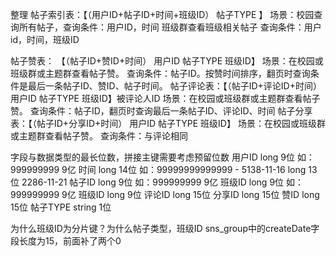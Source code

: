 整理
帖子索引表：【（用户ID+帖子ID+时间+班级ID） 帖子TYPE  】
			场景：校园查询所有帖子，查询条件：用户ID，时间
			      班级群查看班级相关帖子  查询条件：用户id，时间，班级ID

帖子赞表：  【（帖子ID+赞ID+时间） 用户ID  帖子TYPE 班级ID】
             场景：在校园或班级群或主题群查看帖子赞。
			 查询条件：帖子ID。按赞时间排序，翻页时查询条件是最后一条帖子ID、赞ID、帖子时间。
帖子评论表：【（帖子ID+评论ID+时间） 用户ID 帖子TYPE  班级ID】被评论人ID
             场景：在校园或班级群或主题群查看帖子赞。
			 查询条件：帖子ID，翻页时查询最后一条帖子ID、评论ID、时间
帖子分享表：【（帖子ID+分享ID+时间） 用户ID 帖子TYPE  班级ID】
             场景：在校园或班级群或主题群查看帖子赞。
			 查询条件：与评论相同

字段与数据类型的最长位数，拼接主键需要考虑预留位数
	用户ID long  9位   如：999999999 9亿
	时间   long 14位  如：99999999999999 - 5138-11-16
		   long 13位                       2286-11-21
	帖子ID long 9位   如：999999999 9亿
	班级ID long 9位   如：999999999 9亿
	班级ID long 9位
    评论ID long 15位
	分享ID long 15位
	赞ID   long 15位
	帖子TYPE string 1位

为什么班级ID为分片键？为什么帖子类型，班级ID
sns_group中的createDate字段长度为15，前面补了两个0